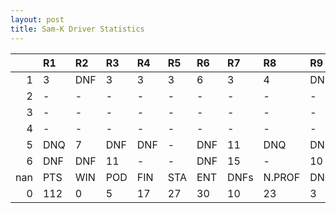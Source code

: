 ```yaml
---
layout: post 
title: Sam-K Driver Statistics
--- 
```


|     | R1   | R2   | R3   | R4   | R5   | R6   | R7   | R8     | R9   | R10   | R11   | R12   | Points   | Pos   |
|----:|:-----|:-----|:-----|:-----|:-----|:-----|:-----|:-------|:-----|:------|:------|:------|:---------|:------|
|   1 | 3    | DNF  | 3    | 3    | 3    | 6    | 3    | 4      | DNF  | 4     | DNF   | 7     | 106.0    | 3.0   |
|   2 | -    | -    | -    | -    | -    | -    | -    | -      | -    | -     | -     | -     | nan      | nan   |
|   3 | -    | -    | -    | -    | -    | -    | -    | -      | -    | -     | -     | -     | nan      | nan   |
|   4 | -    | -    | -    | -    | -    | -    | -    | -      | -    | -     | -     | -     | nan      | nan   |
|   5 | DNQ  | 7    | DNF  | DNF  | -    | DNF  | 11   | DNQ    | DNF  | DNQ   | 16    | 16    | 4.0      | 23.0  |
|   6 | DNF  | DNF  | 11   | -    | -    | DNF  | 15   | -      | 10   | 10    | -     | -     | 2.0      | 29.0  |
| nan | PTS  | WIN  | POD  | FIN  | STA  | ENT  | DNFs | N.PROF | DNQ  | %FIN  | PPR   | BST   | CHA      | RNK   |
|   0 | 112  | 0    | 5    | 17   | 27   | 30   | 10   | 23     | 3    | 62.96 | 3.73  | 3     | 0.0      | 17.0  |